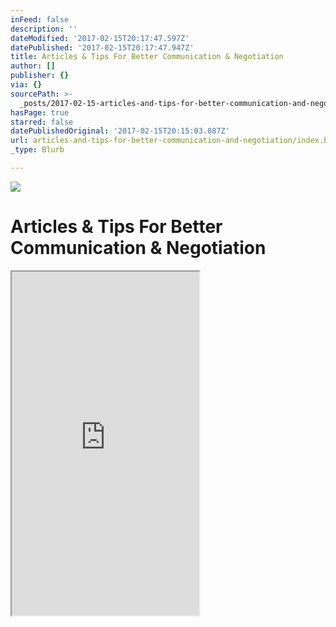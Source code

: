 ```yaml
---
inFeed: false
description: ''
dateModified: '2017-02-15T20:17:47.597Z'
datePublished: '2017-02-15T20:17:47.947Z'
title: Articles & Tips For Better Communication & Negotiation
author: []
publisher: {}
via: {}
sourcePath: >-
  _posts/2017-02-15-articles-and-tips-for-better-communication-and-negotiation.md
hasPage: true
starred: false
datePublishedOriginal: '2017-02-15T20:15:03.087Z'
url: articles-and-tips-for-better-communication-and-negotiation/index.html
_type: Blurb

---
```

![](https://the-grid-user-content.s3-us-west-2.amazonaws.com/79779548-779b-4a0c-9504-b621adc80d94.png)

# Articles & Tips For Better Communication & Negotiation

<iframe src="https://the-grid.github.io/ed-userhtml/?g=eJy1VltPIzcUfia_4jC7agDtZJIUtEAuVUqhVAorVbTqQ1VFnvGZxOCxp7YnkK72v_fYk0kIaNkKqS-Jcq7fufg7Ge7HMfyIc6Hghgl5sRBFCbdirqoSrrQpII7HraEU6h4WBvNRlCQZV7Eo2BxtpyCXzLt0Ml0kWKTIM80xySSzVmRxrzv72MmsjcCgHEXWrSTaBaKLwK1KHEUOH13iDShJ0L6U770rslkIPbMB1-eUZfdzoyvFz9_leT6ATCIz5xJzN4BcK3feOy4f4RrlEp3I2IeJEUx-sEzZ2KIR5PGltZccwYRzWOnKgH54Wn7u667R6CUaIzhaoAYFUyscwrYQ0Mar3ELYtUsqdXbfae0BwB9IdVNnClQcCr0Ual5bBhtgJHULhJKMkHvlxe0thF47HTTXl5OfQOd15uvfbqaQC4kdOEpawySko75xsQTBR9GzNvmWhkpY5oRWfnIcF6jMqlPZ3nFHCuvigikaZJierVKbGZFiUmrrfqhGGft4hqfHrHt8zFPEPjvrn5ycspx_x4pyQBlZv8u7vTw9O42gQLfQBML7Rms4cYDDkceb2LFHFIFiBb5uETZoFC2ZFJw5pH1hZo5uFM1SydQ9hdCNbtyiVsPX2jCjsFpKv0jDRX_8u0XfWfpkhnaDpliPQZQWtAI_rErRzviWfQCFc-3E-oe3q_tF83RhRIZWKvQ4DChjBtEEu7SyQqG1-8OEktYzWpckFPfx0cYG_66EQR6Nh7ZkqjFg1tGS2vtofERDJsUYNj7Q-AwTCrkbmNqZC5Q89m-jDAVLlqL0--y1GF_eTH6ZRuNL_2z98htCSJ17PTltWgjj4wlVVm79RNFHiYCmUNGvZqZ1iiZagxbWxvV8NkBab6ri6tPk5jIaXwljHXyirG8uwbPMiwrq8M8r2GJfp38b9mntPGX_C_TpN6BPd6HvPXkzSNtoS60s2k2AQKu-ir2nRTZ227BEkdrEW3kgplHEhS0lW50rrZBWfJ3zG7FslWW0lf81Wv0d3r8_ZAaZhBJ1STxsF7qSnHjCedKUNfESVfvniY8lZg7mWnsGJua1EAPXwdggMTXW5kTufhz1RUhJWXOK9UdxQzprgMR8whPFObDUalk5HIA_SecQn3S73fJxEBHnCBYvBDEe8bEzla_k5VTrYaazrxLw7CnzOpYSPeDjKIp7241oOrRBuTvTnazEvYXYbtPPgsq_QZiESew3eDYM_Qq9b1YnrZzTahfF-r0kvpnb5-MdyzWSdjj7d2zJamkbrMlG7SSx33dYwf7Rij3YcKw4XWypGX_-F-TOJgSsuQydO9smCHWw8eupxgd5pcKlPHh_CJ8fqKf6oZP72i2M6BI8wMQYtjo4HECj9JGeK2uPP7t_jdqB5dqD2ixIAg22G5seSQKbbGy8xAPbmPRJMN0x6W9Mvhzc_VqhWR0eDpbMwPsiuyMstayj9IVWuRSZO_B7djjYtKHlX8qlv2W7h5J2-l8iDWMw" height="550" style=""></iframe>